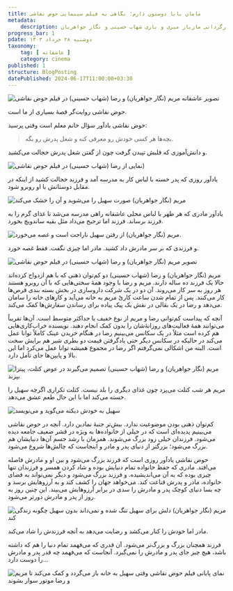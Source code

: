 ```yaml
---
title: مامان بابا دوستون دارم؛ نگاهی به فیلم سینمایی حوض نقاشی
metadata: 
    description: فیلم سینمایی حوض نقاشی ۱۳۹۱ به کارگردانی مازیار میری و بازی شهاب حسینی و نگار جواهریان
progress_bar: 1
pdate: دوشنبه ۲۸ خرداد ۱۴۰۳
taxonomy:
    tag: [ عاشقانه ]
    category: cinema
published: 1
structure: BlogPosting
datePublished: 2024-06-17T11:00:00+03:30
---
```




![ تصویر عاشقانه مریم (نگار جواهریان) و رضا (شهاب حسینی) در فیلم حوض نقاشی ](hn2.webp)

<!--
<div class="align-center">
Generated by <a href="https://www.bing.com/images/create/a-tired-boy-with-his-head-on-his-desk2c-alone-and-w/1-665600a4c07447cab5ccad973f402141?id=KKPJsOo4KsTMs41Fccdfmw%3D%3D&view=detailv2&idpp=genimg&noidpclose=1&thId=OIG2.kH.YxjNHkZpJ1Z7nXYZM&FORM=SYDBIC&ssp=1&safesearch=moderate&setlang=en&cc=XL&PC=SANSAAND">Microsoft Copilot</a>
</div>
-->

حوض نقاشی روایت‌گر قصهٔ بسیاری از ما است.

حوض نقاشی یادآور سؤال خانم معلم است وقتی پرسید:

> بچه‌ها هر کسی خودش رو معرفی کنه و شغل پدرش رو بگه.

و دانش‌آموزی که قلبش تپیدن گرفت چون از گفتن شغل پدرش خجالت می‌کشید.

![ نمایی از رضا (شهاب حسینی) در فیلم حوض نقاشی) ](hn3.webp?loading=lazy)

یادآور روزی که پدر خسته با لباس کار به مدرسه آمد و فرزند خجالت کشید از اینکه در مقابل دوستانش با او روبرو شود.
 
![ مریم (نگار جواهریان) صورت سهیل را می‌شوید و آن را خشک می‌کند ](hn1.webp?loading=lazy)

یادآور مادری که هر ظهر با لباس محلی عاشقانه راهی مدرسه می‌شد تا غذای گرم را به فرزند برساند. فرزند اما ترجیح می‌داد مثل بقیه ساندویچ بخورد.

![ مریم (نگار جواهریان) از رفتن سهیل ناراحت است و غصه می‌خورد. ](hn4.webp?loading=lazy)

و فرزندی که بر سر مادرش داد کشید. مادر اما چیزی نگفت. فقط غصه خورد.

![ تصویر مریم (نگار جواهریان) و رضا (شهاب حسینی) در فیلم حوض نقاشی ](hn5.webp?loading=lazy)

مریم (نگار جواهریان) و رضا (شهاب حسینی) دو کم‌توان ذهنی که با هم ازدواج کرده‌اند حالا یک فرزند ده ساله دارند. مریم و رضا با وجود همهٔ سختی‌هایی که با آن روبرو هستند هر روز به سر کار می‌روند. آن دو در یک شرکت داروسازی در بخش بسته بندی قرص‌ها کار می‌کنند. پس از تمام شدن ساعت کاریْ مریم به خانه می‌آید و کارهای خانه را سامان می‌دهد و رضا در یک بقالی در نقش یک پیک پیاده برای رساندن سفارش‌‌ها کمک می‌کند. 

آنچه که پیداست کم‌توانی رضا و مریم از نوع خفیف یا حداکثر متوسط است. آن‌ها تقریباً می‌توانند همهٔ فعالیت‌های روزانهٔ‌شان را بدون کمک انجام دهند. نویسنده خراب‌کاری‌هایی هم کرده است مثلاً در یک سکانس  می‌بینیم رضا در هنگام خریدن عینک کاملاً توانا عمل می‌کند در حالیکه در سکانس دیگر حتی یادگرفتن قیمت دو بطری شیر هم برایش سخت است. البته من اشکالی نمی‌گرفتم اگر رضا در مجموع همیشه توانا عمل می‌کرد اما این بالا و پایین‌ها جای تأمل دارد.

![ مریم (نگار جواهریان) و رضا (شهاب حسینی) تصمیم می‌گیرند در عوض کتلت، پیتزا بپزند ](hn6.webp?loading=lazy)

مریم هر شب کتلت می‌پزد چون غذای دیگری را بلد نیست. کتلت تکراری اگرچه سهیل را خسته می‌کند اما با این حال طعم عشق می‌دهد.

![ سهیل به خودش دیکته می‌گوید و می‌نویسد ](hn9.webp?loading=lazy)

کم‌توان ذهنی بودن موضوعیت ندارد. بیش‌تر جنبهٔ نمادین دارد. آنچه در حوض نقاشی می‌بینیم پدیده‌ای است که در خیلی از خانواده‌‌ها به ویژه در قشر ضعیف جامعه دیده می‌شود. فرزندان خیلی زود بزرگ می‌شوند. همزمان با رشد جسم آن‌ها دنیایشان هم بزرگ می‌شود؛ بزرگتر از دنیای پدر و مادر و اینجاست که چالش‌ها شروع می‌شود.


حوض نقاشی یادآور روزی است که فرزند بزرگ می‌شود و بین او و مادرش فاصله می‌افتد. مادری که حفظ خانواده تمام دنیایش بوده و شاد کردن همسر و فرزندان تنها چیزی بوده که به آن می‌اندیشیده. و فرزند بزرگ می‌شود و دیگر نمی‌تواند به فضای خانواده، مادر و پدرش قناعت کند. می‌خواهد جهان را کشف کند و به آرزوهایش برسد و چه بسا دنیای کوچک پدر و مادرش را سدی در برابر آرزوهایش می‌بیند. این چنین روز به روز از پدر و مادرش دورتر می‌شود. 

![ مریم (نگار جواهریان) دلش برای سهیل تنگ شده و نمی‌داند بدون سهیل چگونه زندگی کند ](hn7.webp?loading=lazy)

مادر اما خودش را کنار می‌کشد و رضایت می‌دهد به آنچه فرزندش را شاد می‌کند.



فرزند همچنان بزرگ و بزرگ‌تر می‌شود. آن قدری که می‌فهمد تمام دنیا را هم که داشته باشد، هیچ چیز جای پدر و مادرش را نمی‌گیرد. آنجاست که می‌فهمد چه قدر پدر و مادرش را دوست دارد...

![ نمای پایانی فیلم حوض نقاشی وقتی سهیل به خانه باز می‌گردد و کمک می‌کند تا مریم و رضا موتور سوار بشوند ](hn8.webp?loading=lazy)

